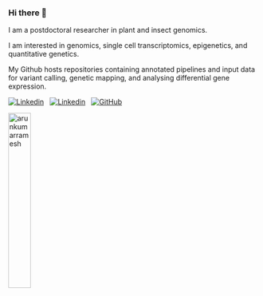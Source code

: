 ### Hi there 👋

I am a postdoctoral researcher in plant and insect genomics. 

I am interested in genomics, single cell transcriptomics, epigenetics, and quantitative genetics. 

My Github hosts repositories containing annotated pipelines and input data for variant calling, genetic mapping, and analysing differential gene expression.

[![Linkedin](https://i.stack.imgur.com/gVE0j.png)](https://www.linkedin.com/in/arunkumar-ramesh-592558244/)
&nbsp;
[![Linkedin](https://img.shields.io/badge/Google%20Scholar-4285F4.svg?style=for-the-badge&logo=Google-Scholar&logoColor=white)](https://scholar.google.at/citations?user=lacyaGQAAAAJ&hl=de)
&nbsp;
[![GitHub](https://i.stack.imgur.com/tskMh.png)](https://github.com/arunkumarramesh/)

<p align="left">
<img width="30%" src="https://github-readme-stats.vercel.app/api/top-langs?username=arunkumarramesh&show_icons=true&theme=dracula&title_color=ff8000&text_color=ffffff&bg_color=6a6a6a&locale=en&layout=compact&hide_border=true" alt="arunkumarramesh" /> 



<!--
**arunkumarramesh/arunkumarramesh** is a ✨ _special_ ✨ repository because its `README.md` (this file) appears on your GitHub profile.

Here are some ideas to get you started:

- 🔭 I’m currently working on ...
- 🌱 I’m currently learning ...
- 💬 Ask me about: Population genetics, genomics, variant calling, transcriptomics, epigenetics, genetic mapping, quantitative genetics
- 📫 How to reach me: ...
-->

